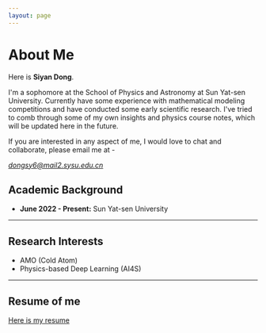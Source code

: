 ```yaml
---
layout: page
---
```


# About Me

Here is **Siyan Dong**.

I'm a sophomore at the School of Physics and Astronomy at Sun Yat-sen University. Currently have some experience with mathematical modeling competitions and have conducted some early scientific research. I've tried to comb through some of my own insights and physics course notes, which will be updated here in the future.

If you are interested in any aspect of me, I would love to chat and collaborate, please email me at - 

*dongsy6@mail2.sysu.edu.cn*

## Academic Background

- **June 2022 - Present:** Sun Yat-sen University

---

## Research Interests

- AMO  (Cold Atom)
- Physics-based Deep Learning (AI4S)


---

## Resume of me

[Here is my resume](https://Destiny200424.github.io/CV_DongSiyan.pdf)

